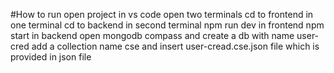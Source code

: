 #How to run
open project in vs code
open two terminals
cd to frontend in one terminal
cd to backend in second terminal
npm run dev in frontend
npm start in backend
open mongodb compass and create a db with name user-cred
add a collection name cse and insert user-cread.cse.json file which is provided in json file
